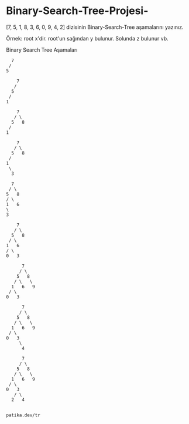 # Binary-Search-Tree-Projesi-
[7, 5, 1, 8, 3, 6, 0, 9, 4, 2] dizisinin Binary-Search-Tree aşamalarını yazınız.

Örnek: root x'dir. root'un sağından y bulunur. Solunda z bulunur vb.

Binary Search Tree Aşamaları
```
  7
 /
5
```
```
    7
   /
  5
 /
1 
```
```
    7
   / \
  5   8
 /
1
```
```
    7
   / \
  5   8
 / 
1  
 \
  3
  ```
  ```
    7
   / \
  5   8
 / \
1   6
 \
  3
  ```
  ```
      7
     / \
    5   8
   / \
  1   6
 / \
0   3
```
```
      7
     / \
    5   8
   / \   \
  1   6   9
 / \
0   3
```
```
      7
     / \
    5   8
   / \   \
  1   6   9
 / \
0   3
     \
      4
```
```
      7
     / \
    5   8
   / \   \
  1   6   9
 / \
0   3
   / \
  2   4
  
  
patika.dev/tr
